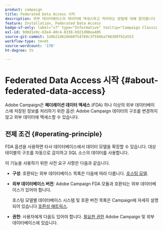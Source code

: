 ```yaml
---
product: campaign
title: Federated Data Access 시작
description: 외부 데이터베이스의 데이터에 액세스하고 처리하는 방법에 대해 알아봅니다
feature: Installation, Federated Data Access
badge-v7-only: label="v7" type="Informative" tooltip="Campaign Classic v7에만 적용됩니다."
exl-id: 9d8d1e9c-63e4-40c4-8338-b921d08ea405
source-git-commit: 3a9b21d626b60754789c3f594ba798309f62a553
workflow-type: tm+mt
source-wordcount: '170'
ht-degree: 1%

---
```


# Federated Data Access 시작 {#about-federated-data-access}



Adobe Campaign은 **페더레이션 데이터 액세스** (FDA) 하나 이상의 외부 데이터베이스에 저장된 정보를 처리하기 위한 옵션: Adobe Campaign 데이터의 구조를 변경하지 않고 외부 데이터에 액세스할 수 있습니다.

## 전제 조건 {#operating-principle}

FDA 옵션을 사용하면 타사 데이터베이스에서 데이터 모델을 확장할 수 있습니다. 대상 테이블의 구조를 자동으로 감지하고 SQL 소스의 데이터를 사용합니다.

이 기능을 사용하기 위한 사전 요구 사항은 다음과 같습니다.

* **구성**: 호환되는 외부 데이터베이스 목록은 다음에 따라 다릅니다. [호스팅 모델](../../installation/using/hosting-models.md).
* **외부 데이터베이스 버전**: Adobe Campaign FDA 모듈과 호환되는 외부 데이터베이스가 있어야 합니다.

  호스팅 모델별 데이터베이스 시스템 및 호환 버전 목록은 Campaign에 자세히 설명되어 있습니다 [호환성 매트릭스](../../rn/using/compatibility-matrix.md#FederatedDataAccessFDA).

* **권한**: 사용자에게 다음도 있어야 합니다. [필요한 권한](../../installation/using/remote-database-access-rights.md) Adobe Campaign 및 외부 데이터베이스에 있습니다.

